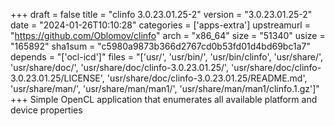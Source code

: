 +++
draft = false
title = "clinfo 3.0.23.01.25-2"
version = "3.0.23.01.25-2"
date = "2024-01-26T10:10:28"
categories = ['apps-extra']
upstreamurl = "https://github.com/Oblomov/clinfo"
arch = "x86_64"
size = "51340"
usize = "165892"
sha1sum = "c5980a9873b366d2767cd0b53fd01d4bd69bc1a7"
depends = "['ocl-icd']"
files = "['usr/', 'usr/bin/', 'usr/bin/clinfo', 'usr/share/', 'usr/share/doc/', 'usr/share/doc/clinfo-3.0.23.01.25/', 'usr/share/doc/clinfo-3.0.23.01.25/LICENSE', 'usr/share/doc/clinfo-3.0.23.01.25/README.md', 'usr/share/man/', 'usr/share/man/man1/', 'usr/share/man/man1/clinfo.1.gz']"
+++
Simple OpenCL application that enumerates all available platform and device properties